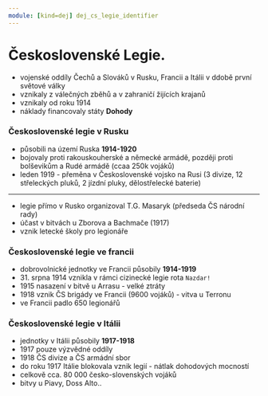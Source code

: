 ```yaml
---
module: [kind=dej] dej_cs_legie_identifier
---
```

# Československé Legie.

- vojenské oddíly Čechů a Slováků v Rusku, Francii a Itálii v ddobě první světové války
- vznikaly z válečných zběhů a v zahraničí žijících krajanů
- vznikaly od roku 1914
- náklady financovaly státy **Dohody**

### Československé legie v Rusku
- působili na území Ruska **1914-1920**
- bojovaly proti rakouskouherské a německé armádě, později proti bolševikům a Rudé armádě (ccaa 250k vojáků)
- leden 1919 - přeměna v Československé vojsko na Rusi (3 divize, 12 střeleckých pluků, 2 jízdní pluky, dělostřelecké baterie)
---
- legie přímo v Rusko organizoval T.G. Masaryk (předseda ČS národní rady)
- účast v bitvách u Zborova a Bachmače (1917)
- vznik letecké školy pro legionáře

### Československé legie ve francii
- dobrovolnické jednotky ve Francii působily **1914-1919**
- 31\. srpna 1914 vznikla v rámci cizinecké legie rota `Nazdar!`
- 1915 nasazení v bitvě u Arrasu - velké ztráty
- 1918 vznik ČS brigády ve Francii (9600 vojáků) - vitva u Terronu
- ve Francii padlo 650 legionářů

### Československé legie v Itálii
- jednotky v Itálii působily **1917-1918**
- 1917 pouze výzvědné oddíly
- 1918 ČS divize a ČS armádní sbor
- do roku 1917 Itálie blokovala vznik legií - nátlak dohodových mocností
- celkově cca. 80 000 česko-slovenských vojáků
- bitvy u Piavy, Doss Alto..